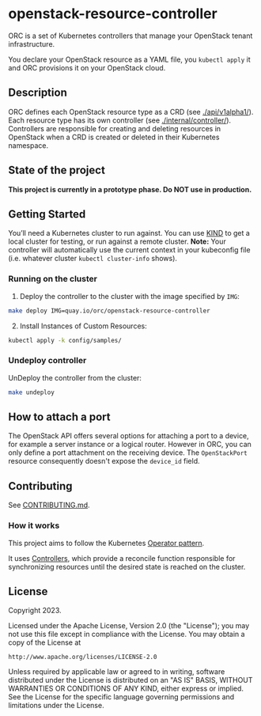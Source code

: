 # openstack-resource-controller
ORC is a set of Kubernetes controllers that manage your OpenStack tenant infrastructure.

You declare your OpenStack resource as a YAML file, you `kubectl apply` it and ORC provisions it on your OpenStack cloud.

## Description

ORC defines each OpenStack resource type as a CRD (see [./api/v1alpha1/](./api/v1alpha1)). Each resource type has its own controller (see [./internal/controller/](./internal/controller)). Controllers are responsible for creating and deleting resources in OpenStack when a CRD is created or deleted in their Kubernetes namespace.

## State of the project

**This project is currently in a prototype phase. Do NOT use in production.**

## Getting Started
You’ll need a Kubernetes cluster to run against. You can use [KIND](https://sigs.k8s.io/kind) to get a local cluster for testing, or run against a remote cluster.
**Note:** Your controller will automatically use the current context in your kubeconfig file (i.e. whatever cluster `kubectl cluster-info` shows).

### Running on the cluster
1. Deploy the controller to the cluster with the image specified by `IMG`:

```sh
make deploy IMG=quay.io/orc/openstack-resource-controller
```

2. Install Instances of Custom Resources:

```sh
kubectl apply -k config/samples/
```

### Undeploy controller
UnDeploy the controller from the cluster:

```sh
make undeploy
```

## How to attach a port

The OpenStack API offers several options for attaching a port to a device, for
example a server instance or a logical router. However in ORC, you can only
define a port attachment on the receiving device. The `OpenStackPort` resource
consequently doesn't expose the `device_id` field.

## Contributing
See [CONTRIBUTING.md](./CONTRIBUTING.md).

### How it works
This project aims to follow the Kubernetes [Operator pattern](https://kubernetes.io/docs/concepts/extend-kubernetes/operator/).

It uses [Controllers](https://kubernetes.io/docs/concepts/architecture/controller/),
which provide a reconcile function responsible for synchronizing resources until the desired state is reached on the cluster.

## License

Copyright 2023.

Licensed under the Apache License, Version 2.0 (the "License");
you may not use this file except in compliance with the License.
You may obtain a copy of the License at

    http://www.apache.org/licenses/LICENSE-2.0

Unless required by applicable law or agreed to in writing, software
distributed under the License is distributed on an "AS IS" BASIS,
WITHOUT WARRANTIES OR CONDITIONS OF ANY KIND, either express or implied.
See the License for the specific language governing permissions and
limitations under the License.
